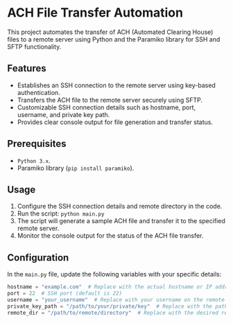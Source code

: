 # ACH File Transfer Automation

This project automates the transfer of ACH (Automated Clearing House) files to a remote server using Python and the Paramiko library for SSH and SFTP functionality.

## Features

- Establishes an SSH connection to the remote server using key-based authentication.
- Transfers the ACH file to the remote server securely using SFTP.
- Customizable SSH connection details such as hostname, port, username, and private key path.
- Provides clear console output for file generation and transfer status.

## Prerequisites

- ```Python 3.x```.
- Paramiko library (`pip install paramiko`).

## Usage

1. Configure the SSH connection details and remote directory in the code.
2. Run the script: `python main.py`
3. The script will generate a sample ACH file and transfer it to the specified remote server.
4. Monitor the console output for the status of the ACH file transfer.

## Configuration

In the `main.py` file, update the following variables with your specific details:

```python
hostname = "example.com"  # Replace with the actual hostname or IP address
port = 22  # SSH port (default is 22)
username = "your_username"  # Replace with your username on the remote server
private_key_path = "/path/to/your/private/key"  # Replace with the path to your private key file
remote_dir = "/path/to/remote/directory"  # Replace with the desired remote directory
